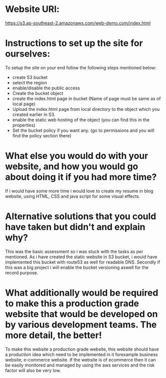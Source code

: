 # Website URl:
https://s3.ap-southeast-2.amazonaws.com/web-demo.com/index.html

# Instructions to set up the site for ourselves:
To setup the site on your end follow the following steps mentioned below:
- create S3 bucket
- select the region
- enable/disable the public access
- Create the bucket object
- create the index.html page in bucket (Name of page must be same as of local page)
- Upload the index.html page from local directory to the object which you created earlier in S3.
- enable the static web hosting of the object (you can find this in the properties)
- Set the bucket policy if you want any. (go to permissions and you will find the policy section there)

# What else you would do with your website, and how you would go about doing it if you had more time?
If i would have some more time i would love to create my resume in blog website, using HTML, CSS and java script for some visual effects.

# Alternative solutions that you could have taken but didn't and explain why?
This was the basic assessment so i was stuck with the tasks as per mentioned. As i have created the static website in S3 bucket, i would have implemented this bucket with route53 as well for readable DNS. Secondly if this was a big project i will enable the bucket versioning aswell for the record purpose.

# What additionally would be required to make this a production grade website that would be developed on by various development teams. The more detail, the better!
To make this website a production grade website, this website should have a production idea which need to be implemented in it forexample business website, e-commerce website. If the website is of ecommerce then it  can be easily monitored and managed by using the aws services and the risk factor will also be very low.
